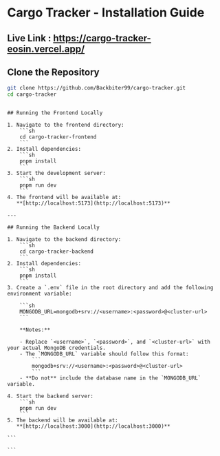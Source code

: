 # Cargo Tracker - Installation Guide

## Live Link : https://cargo-tracker-eosin.vercel.app/

## Clone the Repository

```sh
git clone https://github.com/Backbiter99/cargo-tracker.git
cd cargo-tracker
```

````

## Running the Frontend Locally

1. Navigate to the frontend directory:
    ```sh
    cd cargo-tracker-frontend
    ```
2. Install dependencies:
    ```sh
    pnpm install
    ```
3. Start the development server:
    ```sh
    pnpm run dev
    ```
4. The frontend will be available at:
   **[http://localhost:5173](http://localhost:5173)**

---

## Running the Backend Locally

1. Navigate to the backend directory:
    ```sh
    cd cargo-tracker-backend
    ```
2. Install dependencies:
    ```sh
    pnpm install
    ```
3. Create a `.env` file in the root directory and add the following environment variable:

    ```sh
    MONGODB_URL=mongodb+srv://<username>:<password>@<cluster-url>
    ```

    **Notes:**

    - Replace `<username>`, `<password>`, and `<cluster-url>` with your actual MongoDB credentials.
    - The `MONGODB_URL` variable should follow this format:
        ```
        mongodb+srv://<username>:<password>@<cluster-url>
        ```
    - **Do not** include the database name in the `MONGODB_URL` variable.

4. Start the backend server:
    ```sh
    pnpm run dev
    ```
5. The backend will be available at:
   **[http://localhost:3000](http://localhost:3000)**

```

```
````
